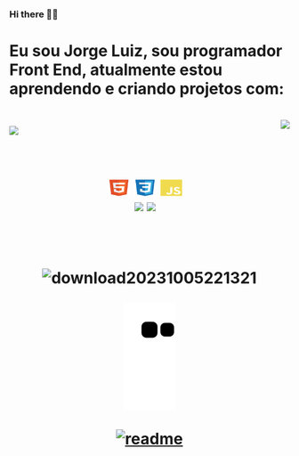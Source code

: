 ### Hi there 👋😊

<h1>Eu sou Jorge Luiz, sou programador Front End, atualmente estou aprendendo e criando projetos com:<h1/>
  <div>
  <img  height="180em" src="https://github-readme-stats.vercel.app/api?username=buge213&show_icons=true&theme=great-gatsby&include_all_commits=true&count_private=true"/>
  <img align="right" height="180em" src="https://github-readme-stats.vercel.app/api/top-langs/?username=buge213&layout=compact&langs_count=16&theme=great-gatsby"/>
</div>
  
<br>

<div  align="center"> 
  <div style="display: inline_block"><br>
  <img align="center" alt="HTML" height="30" width="40" src="https://raw.githubusercontent.com/devicons/devicon/master/icons/html5/html5-original.svg">
  <img align="center" alt="CSS" height="30" width="40" src="https://raw.githubusercontent.com/devicons/devicon/master/icons/css3/css3-original.svg">
  <img align="center" alt="Rafa-Js" height="30" width="40" src="https://raw.githubusercontent.com/devicons/devicon/master/icons/javascript/javascript-plain.svg">
  <br>
   <a href="https://www.instagram.com/wolf_warrior013" height="30" width="40"><img src="https://img.shields.io/badge/Instagram-E4405F?style=for-the-badge&logo=instagram&logoColor=white"/></a>
    <a href="https://www.linkedin.com/in/jorge-luiz-souto/" target="_blank"><img src="https://img.shields.io/badge/-LinkedIn-%230077B5?style=for-the-badge&logo=linkedin&logoColor=white" target="_blank"></a> 
  <br>
  <br>
</div>

<br>
 
 ![download20231005221321](https://github.com/buge213/buge213/assets/143534493/e7b929f7-3cb8-41f0-a3e1-4749cc2af653)

 
 ![Snake animation](https://github.com/artur-debv/artur-debv/blob/output/github-contribution-grid-snake.svg)
 
 [![readme](https://github-readme-stats.vercel.app/api/pin/?username=buge213&repo=buge213&theme=react)](https://github.com/buge213/buge213)



 
 


 


